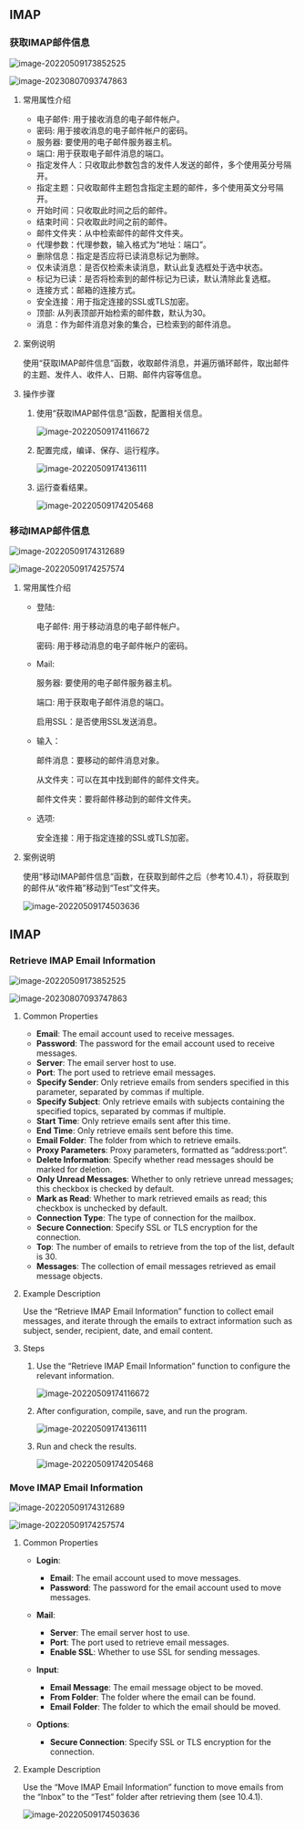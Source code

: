 ## IMAP

### 获取IMAP邮件信息

![image-20220509173852525](IMAP.assets/image-20220509173852525.png)

![image-20230807093747863](IMAP.assets/image-20230807093747863.png)

1. 常用属性介绍

   - 电子邮件: 用于接收消息的电子邮件帐户。
   - 密码: 用于接收消息的电子邮件帐户的密码。
   - 服务器: 要使用的电子邮件服务器主机。
   - 端口: 用于获取电子邮件消息的端口。
   - 指定发件人：只收取此参数包含的发件人发送的邮件，多个使用英分号隔开。
   - 指定主题：只收取邮件主题包含指定主题的邮件，多个使用英文分号隔开。
   - 开始时间：只收取此时间之后的邮件。
   - 结束时间：只收取此时间之前的邮件。
   - 邮件文件夹：从中检索邮件的邮件文件夹。
   - 代理参数：代理参数，输入格式为“地址：端口”。
   - 删除信息：指定是否应将已读消息标记为删除。
   - 仅未读消息：是否仅检索未读消息，默认此复选框处于选中状态。
   - 标记为已读：是否将检索到的邮件标记为已读，默认清除此复选框。
   - 连接方式：邮箱的连接方式。
   - 安全连接：用于指定连接的SSL或TLS加密。
   - 顶部: 从列表顶部开始检索的邮件数，默认为30。
   - 消息：作为邮件消息对象的集合，已检索到的邮件消息。

2. 案例说明

   使用“获取IMAP邮件信息”函数，收取邮件消息，并遍历循环邮件，取出邮件的主题、发件人、收件人、日期、邮件内容等信息。

3. 操作步骤

   1. 使用“获取IMAP邮件信息”函数，配置相关信息。

      ![image-20220509174116672](IMAP.assets/image-20220509174116672.png)

   2. 配置完成，编译、保存、运行程序。

      ![image-20220509174136111](IMAP.assets/image-20220509174136111.png)

   3. 运行查看结果。

      ![image-20220509174205468](IMAP.assets/image-20220509174205468.png)

### 移动IMAP邮件信息<span id ="移动imap邮件信息"></span>

![image-20220509174312689](IMAP.assets/image-20220509174312689.png)

![image-20220509174257574](IMAP.assets/image-20220509174257574.png)

1. 常用属性介绍

   - 登陆:

     电子邮件: 用于移动消息的电子邮件帐户。

     密码: 用于移动消息的电子邮件帐户的密码。

   - Mail:

     服务器: 要使用的电子邮件服务器主机。

     端口: 用于获取电子邮件消息的端口。

     启用SSL：是否使用SSL发送消息。

   - 输入：

     邮件消息：要移动的邮件消息对象。

     从文件夹：可以在其中找到邮件的邮件文件夹。

     邮件文件夹：要将邮件移动到的邮件文件夹。

   - 选项:

     安全连接：用于指定连接的SSL或TLS加密。

2. 案例说明

   使用“移动IMAP邮件信息”函数，在获取到邮件之后（参考10.4.1），将获取到的邮件从“收件箱”移动到“Test”文件夹。

   ![image-20220509174503636](IMAP.assets/image-20220509174503636.png)
   
## IMAP

### Retrieve IMAP Email Information

![image-20220509173852525](IMAP.assets/image-20220509173852525.png)

![image-20230807093747863](IMAP.assets/image-20230807093747863.png)

1. Common Properties

   - **Email**: The email account used to receive messages.
   - **Password**: The password for the email account used to receive messages.
   - **Server**: The email server host to use.
   - **Port**: The port used to retrieve email messages.
   - **Specify Sender**: Only retrieve emails from senders specified in this parameter, separated by commas if multiple.
   - **Specify Subject**: Only retrieve emails with subjects containing the specified topics, separated by commas if multiple.
   - **Start Time**: Only retrieve emails sent after this time.
   - **End Time**: Only retrieve emails sent before this time.
   - **Email Folder**: The folder from which to retrieve emails.
   - **Proxy Parameters**: Proxy parameters, formatted as “address:port”.
   - **Delete Information**: Specify whether read messages should be marked for deletion.
   - **Only Unread Messages**: Whether to only retrieve unread messages; this checkbox is checked by default.
   - **Mark as Read**: Whether to mark retrieved emails as read; this checkbox is unchecked by default.
   - **Connection Type**: The type of connection for the mailbox.
   - **Secure Connection**: Specify SSL or TLS encryption for the connection.
   - **Top**: The number of emails to retrieve from the top of the list, default is 30.
   - **Messages**: The collection of email messages retrieved as email message objects.

2. Example Description

   Use the “Retrieve IMAP Email Information” function to collect email messages, and iterate through the emails to extract information such as subject, sender, recipient, date, and email content.

3. Steps

   1. Use the “Retrieve IMAP Email Information” function to configure the relevant information.

      ![image-20220509174116672](IMAP.assets/image-20220509174116672.png)

   2. After configuration, compile, save, and run the program.

      ![image-20220509174136111](IMAP.assets/image-20220509174136111.png)

   3. Run and check the results.

      ![image-20220509174205468](IMAP.assets/image-20220509174205468.png)

### Move IMAP Email Information<span id="move-imap-email-information"></span>

![image-20220509174312689](IMAP.assets/image-20220509174312689.png)

![image-20220509174257574](IMAP.assets/image-20220509174257574.png)

1. Common Properties

   - **Login**:
     - **Email**: The email account used to move messages.
     - **Password**: The password for the email account used to move messages.

   - **Mail**:
     - **Server**: The email server host to use.
     - **Port**: The port used to retrieve email messages.
     - **Enable SSL**: Whether to use SSL for sending messages.

   - **Input**:
     - **Email Message**: The email message object to be moved.
     - **From Folder**: The folder where the email can be found.
     - **Email Folder**: The folder to which the email should be moved.

   - **Options**:
     - **Secure Connection**: Specify SSL or TLS encryption for the connection.

2. Example Description

   Use the “Move IMAP Email Information” function to move emails from the “Inbox” to the “Test” folder after retrieving them (see 10.4.1).

   ![image-20220509174503636](IMAP.assets/image-20220509174503636.png)
